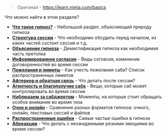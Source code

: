 > Оригинал - https://learn.nimja.com/basics

Что можно найти в этом разделе?

* **[Что такое гипноз?](Nimja/Гипноз.md)** - Небольшой раздел, объясняющий природу гипноза
* **[Структура сессии](Nimja/Структура_сессии.md)** - Что необходимо обсудить перед началом, из каких частей состоит сессия и т.д.
* **[Объяснение гипноза](Nimja/Объясняем_гипнокинк.md)** - Демистификация гипноза как необходимая часть претолка
* **[Информированное согласие](Nimja/Информированное_согласие.md)** - Виды согласия, изменение договоренностей во время сессии
* **[Пожелания и лимиты](Nimja/Пожелания_и_лимиты.md)** - Как учесть пожелания саба? Список распространенных лимитов
* **[Афтеркер и обратная связь](Nimja/Афтеркер_и_фидбек.md)** - Что делать после сессии?
* **[Агентность и благополучие саба](Nimja/Агентность_и_благополучие_саба.md)** - Вещи, которые саб может контролировать во время сессии
* **[Наблюдаем за сабджектом](Nimja/Наблюдаем_за_сабджектом.md)** - Моменты, на которые стоит обращать особое внимание во время тиза
* **[Очно и онлайн](Nimja/ИРЛ_и_онлайн.md)** - Сравнение разных форматов гипноза: очного, онлайн, текстовых сессий и файлов
* **[Распространенные ошибки](Nimja/Распространенные_ошибки.md)** - Самые частые ошибки в гипнозе
* **[Абреакции](Nimja/Абреакции.md)** - Что делать с неожиданными резкими эмоциями во время сессии?





